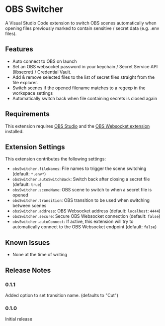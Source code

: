 # OBS Switcher

A Visual Studio Code extension to switch OBS scenes automatically when opening files previously marked to contain sensitive / secret data (e.g. .env files).

## Features

- Auto connect to OBS on launch
- Set an OBS websocket password in your keychain / Secret Service API (libsecret) / Credential Vault.
- Add & remove selected files to the list of secret files straight from the file explorer.
- Switch scenes if the opened filename matches to a regexp in the workspace settings
- Automatically switch back when file containing secrets is closed again

## Requirements

This extension requires [OBS Studio](https://obsproject.com/) and the [OBS Websocket extension](https://github.com/Palakis/obs-websocket) installed.

## Extension Settings

This extension contributes the following settings:

- `obsSwitcher.fileNames`: File names to trigger the scene switching (default: `*.env*`)
- `obsSwitcher.autoSwitchBack`: Switch back after closing a secret file (default: `true`)
- `obsSwitcher.sceneName`: OBS scene to switch to when a secret file is opened
- `obsSwitcher.transition`: OBS transition to be used when switching between scenes
- `obsSwitcher.address`: OBS Websocket address (default: `localhost:4444`)
- `obsSwitcher.secure`: Secure OBS Websocket connection (default: `false`)
- `obsSwitcher.autoConnect`: If active, this extension will try to automatically connect to the OBS Websocket endpoint (default: `false`)

## Known Issues

- None at the time of writing

## Release Notes

### 0.1.1

Added option to set transition name. (defaults to "Cut")

### 0.1.0

Initial release
